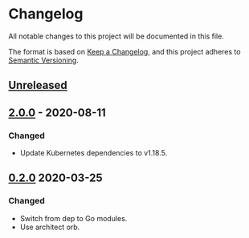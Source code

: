# Changelog

All notable changes to this project will be documented in this file.

The format is based on [Keep a Changelog](https://keepachangelog.com/en/1.0.0/),
and this project adheres to [Semantic Versioning](https://semver.org/spec/v2.0.0.html).



## [Unreleased]

## [2.0.0] - 2020-08-11

### Changed

- Update Kubernetes dependencies to v1.18.5.

## [0.2.0] 2020-03-25

### Changed

- Switch from dep to Go modules.
- Use architect orb.



[Unreleased]: https://github.com/giantswarm/kubelock/compare/v2.0.0...HEAD
[2.0.0]: https://github.com/giantswarm/kubelock/compare/v0.2.0...v2.0.0
[0.2.0]: https://github.com/giantswarm/kubelock/releases/tag/v0.2.0
